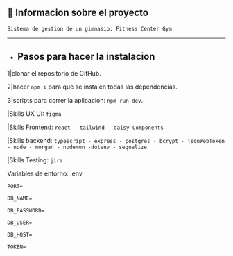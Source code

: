 



## :book: Informacion sobre el proyecto 

`Sistema de gestion de un gimnasio: Fitness Center Gym`
_____________________________________________________________________
- ## Pasos para hacer la instalacion
 
 1|clonar el repositorio de GitHub.
 
 2|hacer `npm i` para que se instalen todas las dependencias.
 
 3|scripts para correr la aplicacion: `npm run dev`.


  |Skills UX UI: `figma`

  |Skills Frontend: `react - tailwind - daisy Components`

  |Skills backend: `typescript - express - postgres - bcrypt - jsonWebToken - node - morgan - nodemon -dotenv - sequelize`

  |Skills Testing: `jira`

 

Variables de entorno: .env

`PORT=`

`DB_NAME=`

`DB_PASSWORD=`

`DB_USER=`

`DB_HOST=`

`TOKEN=`


